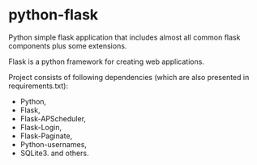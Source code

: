 # python-flask
Python simple flask application that includes almost all common flask components plus some extensions.

Flask is a python framework for creating web applications.

Project consists of following dependencies (which are also presented in requirements.txt):
- Python,
- Flask,
- Flask-APScheduler,
- Flask-Login,
- Flask-Paginate,
- Python-usernames,
- SQLite3.
and others.
